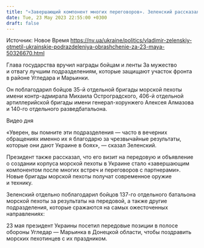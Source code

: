 ```yaml
---
title: "«Завершающий компонент многих переговоров». Зеленский рассказал о визите на передовую и отметил бойцов"
date: Tue, 23 May 2023 22:55:00 +0300
draft: false
---
```

Источник: Новое Время https://nv.ua/ukraine/politics/vladimir-zelenskiy-otmetil-ukrainskie-podrazdeleniya-obrashchenie-za-23-maya-50326670.html


 Глава государства вручил награды бойцам и ленты За мужество и отвагу лучшим подразделениям, которые защищают участок фронта в районе Угледара и Марьинки.

Он поблагодарил бойцов 35-й отдельной бригады морской пехоты имени контр-адмирала Михаила Остроградского, 406-й отдельной артиллерийской бригады имени генерал-хорунжего Алексея Алмазова и 140-го отдельного разведбатальона.

  Видео дня    

«Уверен, вы помните эти подразделения — часто в вечерних обращениях именно их я благодарю за чрезвычайные результаты, которые они дают Украине в боях», — сказал Зеленский.

Президент также рассказал, что его визит на передовую и объявление о создании корпуса морской пехоты в Украине стало «завершающим компонентом после многих встреч и переговоров с партнерами». Новые бригады морской пехоты получат современное оружие и технику.

Зеленский отдельно поблагодарил бойцов 137-го отдельного батальона морской пехоты за результаты на передовой, а также другие подразделения, которые сражаются на самых ожесточенных направлениях:

23 мая президент Украины посетил передовые позиции в полосе обороны Угледар — Марьинка в Донецкой области, чтобы поздравить морских пехотинцев с их праздником.
